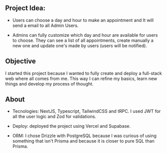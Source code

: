 ## Project Idea:
  - Users can choose a day and hour to make an appointment and It will send a email to all Admin Users.

  - Admins can fully customize which day and hour are available for users to choose. They can see a list of all appointments, create manually a new one and update one's made by users (users will be notified).

## Objective
  I started this project because I wanted to fully create and deploy a full-stack web where all comes from me. This way I can refine my basics, learn new things and develop my process of thought.

## About
  - Tecnologies: NextJS, Typescript, TailwindCSS and tRPC. I used JWT for all the user logic and Zod for validations.

  - Deploy: deployed the project using Vercel and Supabase.

  - ORM: I chose Drizzle with PostgreSQL because I was curious of using something that isn't Prisma and because it is closer to pure SQL than Prisma.
